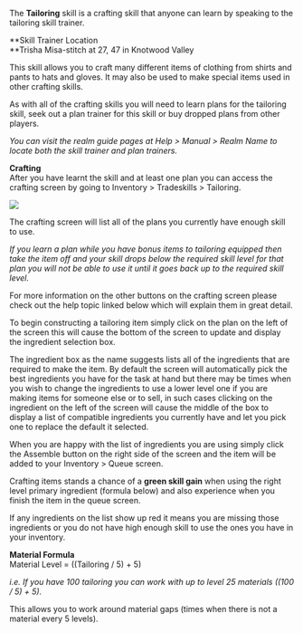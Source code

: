 The **Tailoring** skill is a crafting skill that anyone can learn by speaking to the tailoring skill trainer.

**Skill Trainer Location  
**Trisha Misa-stitch at 27, 47 in Knotwood Valley

This skill allows you to craft many different items of clothing from shirts and pants to hats and gloves. It may also be used to make special items used in other crafting skills.

As with all of the crafting skills you will need to learn plans for the tailoring skill, seek out a plan trainer for this skill or buy dropped plans from other players.

_You can visit the realm guide pages at Help > Manual > Realm Name to locate both the skill trainer and plan trainers._

**Crafting**  
After you have learnt the skill and at least one plan you can access the crafting screen by going to Inventory > Tradeskills > Tailoring.

[![](https://lohcdn.com/images/t_tailoring.jpg)](https://lohcdn.com/images/tailoring.jpg)

The crafting screen will list all of the plans you currently have enough skill to use.

_If you learn a plan while you have bonus items to tailoring equipped then take the item off and your skill drops below the required skill level for that plan you will not be able to use it until it goes back up to the required skill level._

For more information on the other buttons on the crafting screen please check out the help topic linked below which will explain them in great detail.

To begin constructing a tailoring item simply click on the plan on the left of the screen this will cause the bottom of the screen to update and display the ingredient selection box.

The ingredient box as the name suggests lists all of the ingredients that are required to make the item. By default the screen will automatically pick the best ingredients you have for the task at hand but there may be times when you wish to change the ingredients to use a lower level one if you are making items for someone else or to sell, in such cases clicking on the ingredient on the left of the screen will cause the middle of the box to display a list of compatible ingredients you currently have and let you pick one to replace the default it selected.

When you are happy with the list of ingredients you are using simply click the Assemble button on the right side of the screen and the item will be added to your Inventory > Queue screen.

Crafting items stands a chance of a **green skill gain** when using the right level primary ingredient (formula below) and also experience when you finish the item in the queue screen.

If any ingredients on the list show up red it means you are missing those ingredients or you do not have high enough skill to use the ones you have in your inventory.

**Material Formula**  
Material Level = ((Tailoring / 5) + 5)

_i.e. If you have 100 tailoring you can work with up to level 25 materials ((100 / 5) + 5)._

This allows you to work around material gaps (times when there is not a material every 5 levels).